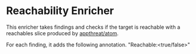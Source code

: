 # Reachability Enricher

This enricher takes findings and checks if the target is reachable with a 
reachables slice produced by
[appthreat/atom](https://github.com/appthreat/atom).

For each finding, it adds the following annotation.
"Reachable:<true/false>"

